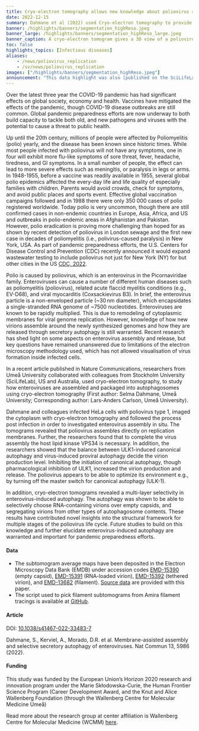 ```yaml
---
title: Cryo-electron tomography allows new knowledge about poliovirus replication and assembly sites in situ
date: 2022-12-15
summary: Dahmane et al (2022) used Cryo-electron tomography to provide an integrated structural framework for multiple stages of the poliovirus life cycle. Data and code are shared openly.
banner: /highlights/banners/segmentation_highReso.jpeg
banner_large: /highlights/banners/segmentation_highReso_large.jpeg
banner_caption: A cryo-electron tomogram gives a 3D view of a poliovirus-infected cell six hours after infection. Newly produced virus capsids that have not yet been loaded with the viral genome are shown in white, whereas new particles that are loaded with the viral genome, and thus infectious, are shown in red. Double-membrane structures, that related to the cellular pathway of autophagy, are shown in purple. For scale, the capsids have a diameter of 30 nanometers.
toc: false
highlights_topics: [Infectious diseases]
aliases:
    - /news/poliovirus_replication
    - /sv/news/poliovirus_replication
images: ["/highlights/banners/segmentation_highReso.jpeg"]
announcement: "This data highlight was also [published on the SciLifeLab Data Platform](https://data.scilifelab.se/highlights/poliovirus_replication/), as the work described in this highlight constitutes data-driven life science. The Platform is a hub for data-driven life science in Sweden, containing multiple relevant resources, tools, and services. It includes information on multiple subjects, including infectious diseases, please check out the [Data Platform](https://data.scilifelab.se/) for more."
---
```


Over the latest three year the COVID-19 pandemic has had significant effects on global society, economy and health. Vaccines have mitigated the effects of the pandemic, though COVID-19 disease outbreaks are still common. Global pandemic preparedness efforts are now underway to both build capacity to tackle both old, and new pathogens and viruses with the potential to cause a threat to public health.

Up until the 20th century, millions of people were affected by Poliomyelitis (polio) yearly, and the disease has been known since historic times. While most people infected with poliovirus will not have any symptoms, one in four will exhibit more flu-like symptoms of sore threat, fever, headache, tiredness, and GI symptoms. In a small number of people, the effect can lead to more severe effects such as meningitis, or paralysis in legs or arms. In 1948-1955, before a vaccine was readily available in 1955, several global polio epidemics affected the every-day life and life quality of especially families with children. Parents would avoid crowds, check for symptoms, and avoid public places and sports event. Effective global vaccination campaigns followed and in 1988 there were only 350 000 cases of polio registered worldwide. Today polio is very uncommon, though there are still confirmed cases in non-endemic countries in Europe, Asia, Africa, and US and outbreaks in polio-endemic areas in Afghanistan and Pakistan. However, polio eradication is proving more challenging than hoped for as shown by recent detection of poliovirus in London sewage and the first new case in decades of poliomyelitis (i.e., polivirus-caused paralysis) in New York, USA. As part of pandemic preparedness efforts, the U.S. Centers for Disease Control and Prevention (CDC) recently announced it would expand wastewater testing to include poliovirus not just for New York (NY) for but other cities in the US [CDC, 2022](https://www.cdc.gov/polio/index.htm).

Polio is caused by poliovirus, which is an enterovirus in the Picornaviridae family. Enteroviruses can cause a number of different human diseases such as poliomyelitis (poliovirus), related acute flaccid myelitis conditions (e.g., EV-D68), and viral myocarditis (Coxsackievirus B3). In brief, the enterovirus particle is a non-enveloped particle (~30 nm diameter), which encapsidates a single-stranded RNA genome of ~7500 nucleotides. Enteroviruses are known to be rapidly multiplied. This is due to remodeling of cytoplasmic membranes for viral genome replication. However, knowledge of how new virions assemble around the newly synthesized genomes and how they are released through secretory autophagy is still warranted. Recent research has shed light on some aspects on enterovirus assembly and release, but key questions have remained unanswered due to limitations of the electron microscopy methodology used, which has not allowed visualisation of virus formation inside infected cells.

In a recent article published in Nature Communications, researchers from Umeå University collaborated with colleagues from Stockholm University (SciLifeLab), US and Australia, used cryo-electron tomography, to study how enteroviruses are assembled and packaged into autophagosomes using cryo-electron tomography (First author: Selma Dahmane, Umeå University; Corresponding author: Lars-Anders Carlson, Umeå University).

Dahmane and colleagues infected HeLa cells with poliovirus type 1, imaged the cytoplasm with cryo-electron tomography and followed the process post infection in order to investigated enterovirus assembly in situ. The tomograms revealed that poliovirus assembles directly on replication membranes. Further, the researchers found that to complete the virus assembly the host lipid kinase VPS34 is necessary. In addition, the researchers showed that the balance between ULK1-induced canonical autophagy and virus-induced proviral autophagy decide the virion production level. Inhibiting the initiation of canonical autophagy, though pharmacological inhibition of ULK1, increased the virion production and release. The poliovirus appears to be able to optimize its environment e.g., by turning off the master switch for canonical autophagy (ULK-1).

In addition, cryo-electron tomograms revealed a multi-layer selectivity in enterovirus-induced autophagy. The autophagy was shown to be able to selectively choose RNA-containing virions over empty capsids, and segregating virions from other types of autophagosome contents. These results have contributed novel insights into the structural framework for multiple stages of the poliovirus life cycle. Future studies to build on this knowledge and further elucidate enterovirus-induced autophagy are warranted and important for pandemic preparedness efforts.

#### Data

* The subtomogram average maps have been deposited in the Electron Microscopy Data Bank (EMDB) under accession codes [EMD-15390](https://www.ebi.ac.uk/emdb/EMD-15390) (empty capsid), [EMD-15391](https://www.ebi.ac.uk/emdb/EMD-15391) (RNA-loaded virion), [EMD-15392](https://www.ebi.ac.uk/emdb/EMD-15392) (tethered virion), and [EMD-13682](https://www.ebi.ac.uk/emdb/EMD-13682) (filament). [Source data](https://www.nature.com/articles/s41467-022-33483-7#Sec29) are provided with this paper.
* The script used to pick filament subtomograms from Amira filament tracings is available at [GitHub](https://github.com/Lars-AndersCarlson/Filament).

#### Article

DOI: [10.1038/s41467-022-33483-7](https://doi.org/10.1038/s41467-022-33483-7)

Dahmane, S., Kerviel, A., Morado, D.R. et al. Membrane-assisted assembly and selective secretory autophagy of enteroviruses. Nat Commun 13, 5986 (2022).

#### Funding

This study was funded by the European Union’s Horizon 2020 research and innovation program under the Marie Skłodowska-Curie, the Human Frontier Science Program (Career Development Award, and the Knut and Alice Wallenberg Foundation (through the Wallenberg Centre for Molecular Medicine Umeå)

Read more about the research group at center affiliation is Wallenberg Centre for Molecular Medicine (WCMM) [here](https://www.umu.se/forskning/grupper/lars-anders-carlson/).
